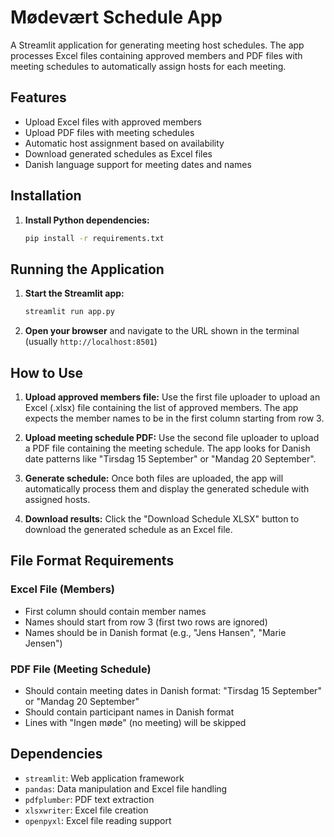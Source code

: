 # Mødevært Schedule App

A Streamlit application for generating meeting host schedules. The app processes Excel files containing approved members and PDF files with meeting schedules to automatically assign hosts for each meeting.

## Features

- Upload Excel files with approved members
- Upload PDF files with meeting schedules
- Automatic host assignment based on availability
- Download generated schedules as Excel files
- Danish language support for meeting dates and names

## Installation

1. **Install Python dependencies:**
   ```bash
   pip install -r requirements.txt
   ```

## Running the Application

1. **Start the Streamlit app:**
   ```bash
   streamlit run app.py
   ```

2. **Open your browser** and navigate to the URL shown in the terminal (usually `http://localhost:8501`)

## How to Use

1. **Upload approved members file:** Use the first file uploader to upload an Excel (.xlsx) file containing the list of approved members. The app expects the member names to be in the first column starting from row 3.

2. **Upload meeting schedule PDF:** Use the second file uploader to upload a PDF file containing the meeting schedule. The app looks for Danish date patterns like "Tirsdag 15 September" or "Mandag 20 September".

3. **Generate schedule:** Once both files are uploaded, the app will automatically process them and display the generated schedule with assigned hosts.

4. **Download results:** Click the "Download Schedule XLSX" button to download the generated schedule as an Excel file.

## File Format Requirements

### Excel File (Members)
- First column should contain member names
- Names should start from row 3 (first two rows are ignored)
- Names should be in Danish format (e.g., "Jens Hansen", "Marie Jensen")

### PDF File (Meeting Schedule)
- Should contain meeting dates in Danish format: "Tirsdag 15 September" or "Mandag 20 September"
- Should contain participant names in Danish format
- Lines with "Ingen møde" (no meeting) will be skipped

## Dependencies

- `streamlit`: Web application framework
- `pandas`: Data manipulation and Excel file handling
- `pdfplumber`: PDF text extraction
- `xlsxwriter`: Excel file creation
- `openpyxl`: Excel file reading support
